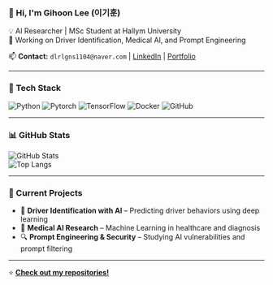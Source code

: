 ### 👋 Hi, I'm Gihoon Lee (이기훈)
💡 AI Researcher | MSc Student at Hallym University  
🔬 Working on Driver Identification, Medical AI, and Prompt Engineering  

📫 **Contact:** `dlrlgns1104@naver.com` | [LinkedIn](https://linkedin.com/in/yourprofile) | [Portfolio](https://yourportfolio.com)

---

### 🚀 Tech Stack
![Python](https://img.shields.io/badge/Python-3776AB?style=for-the-badge&logo=python&logoColor=white)
![Pytorch](https://img.shields.io/badge/PyTorch-EE4C2C?style=for-the-badge&logo=pytorch&logoColor=white)
![TensorFlow](https://img.shields.io/badge/TensorFlow-FF6F00?style=for-the-badge&logo=tensorflow&logoColor=white)
![Docker](https://img.shields.io/badge/Docker-2496ED?style=for-the-badge&logo=docker&logoColor=white)
![GitHub](https://img.shields.io/badge/GitHub-181717?style=for-the-badge&logo=github&logoColor=white)

---

### 📊 GitHub Stats  
![GitHub Stats](https://github-readme-stats.vercel.app/api?username=yourusername&show_icons=true&theme=radical)  
![Top Langs](https://github-readme-stats.vercel.app/api/top-langs/?username=yourusername&layout=compact&theme=radical)

---

### 📌 Current Projects
- 🚗 **Driver Identification with AI** – Predicting driver behaviors using deep learning  
- 🏥 **Medical AI Research** – Machine Learning in healthcare and diagnosis  
- 🔍 **Prompt Engineering & Security** – Studying AI vulnerabilities and prompt filtering  

---

⭐ **[Check out my repositories!](https://github.com/yourusername?tab=repositories)**  
